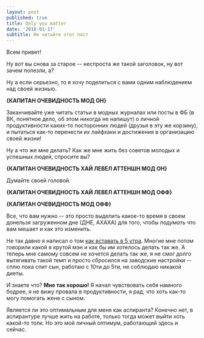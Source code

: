 ```yaml
---
layout: post
published: true
title: Only you matter
date: '2018-01-17'
subtitle: Не читайте этот пост
---
```

Всем привет!

Ну вот вы снова за старое -- неспроста же такой заголовок, ну вот зачем полезли, а?

Ну а если серьезно, то я хочу поделиться с вами одним наблюдением над своей жизнью.

**{КАПИТАН ОЧЕВИДНОСТЬ МОД ОН}**

Заканчивайте уже читать статьи в модных журналах или посты в ФБ (в ВК, понятное дело, об этом никогда не напишут) о личной продуктивности каких-то посторонних людей (друзья в эту же корзину), и пытаться как-то перенести их лайфхаки и достижения в организацию своей жизни!

Ну а что же мне делать? Как же мне жить без советов молодых и успешных людей, спросите вы?

**{КАПИТАН ОЧЕВИДНОСТЬ ХАЙ ЛЕВЕЛ АТТЕНШН МОД ОН}**

Думайте своей головой. 

**{КАПИТАН ОЧЕВИДНОСТЬ ХАЙ ЛЕВЕЛ АТТЕНШН МОД ОФФ}**

**{КАПИТАН ОЧЕВИДНОСТЬ МОД ОФФ}**

Все, что вам нужно -- это просто выделить какое-то время в своем донельзя загруженном дне (ДНЕ, АХАХА) для того, чтобы *подумать* что вам мешает и как это изменить.

Не так давно я написал о том [как вставать в 5 утра](https://ayzelgv.wordpress.com/2017/07/20/getupat5am/). Многие мне потом говорили какой я крутой мэн и как бы им хотелось делать так же. А теперь мне самому совсем не хочется делать так же, я не смог долго вытягивать такой темп и просто сбросился на заводские настройки -- сплю пока спит сын, работаю с 10ти до 5ти, не соблюдаю никакой диеты. 

И знаете что? **Мне так хорошо!** Я начал чувствовать себя намного бодрее, я не вижу провала в продуктивности, я рад, что хоть как-то могу помогать жене с сыном.

Является ли это оптимальным для меня как аспиранта? Конечно нет, в аспирантуре лучше жить на работе, только тогда может выйти хоть какой-то толк. Но это мой личный оптимум, работающий здесь и сейчас.